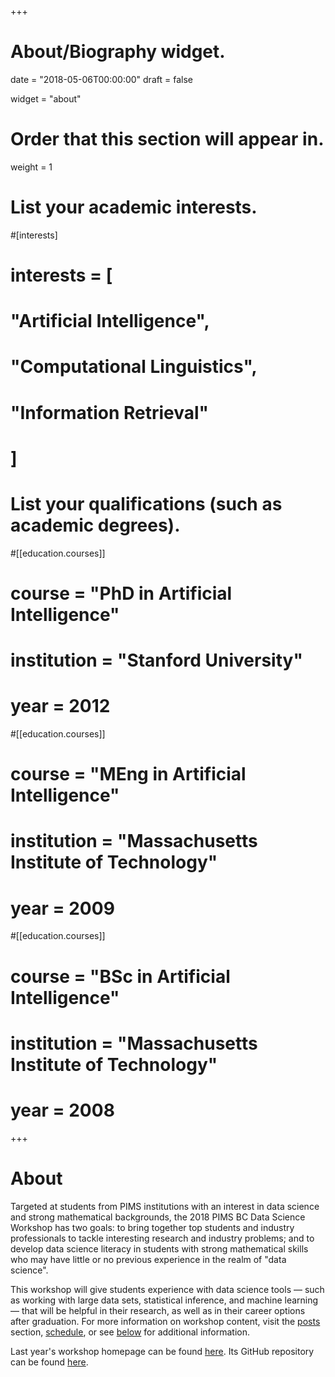 +++
# About/Biography widget.

date = "2018-05-06T00:00:00"
draft = false

widget = "about"

# Order that this section will appear in.
weight = 1

# List your academic interests.
#[interests]
#  interests = [
#    "Artificial Intelligence",
#    "Computational Linguistics",
#    "Information Retrieval"
#  ]

# List your qualifications (such as academic degrees).
#[[education.courses]]
#  course = "PhD in Artificial Intelligence"
#  institution = "Stanford University"
#  year = 2012

#[[education.courses]]
#  course = "MEng in Artificial Intelligence"
#  institution = "Massachusetts Institute of Technology"
#  year = 2009

#[[education.courses]]
#  course = "BSc in Artificial Intelligence"
#  institution = "Massachusetts Institute of Technology"
#  year = 2008
 
+++

# About

Targeted at students from PIMS institutions with an interest in data science and
strong mathematical backgrounds, the 2018 PIMS BC Data Science Workshop has two
goals: to bring together top students and industry professionals to tackle
interesting research and industry problems; and to develop data science literacy
in students with strong mathematical skills who may have little or no previous
experience in the realm of "data science".

This workshop will give students experience with data science tools &mdash; such
as working with large data sets, statistical inference, and machine learning
&mdash; that will be helpful in their research, as well as in their career
options after graduation. For more information on workshop content, visit the
[posts](#posts) section, [schedule](#schedule), or see [below](#info) for
additional information.

Last year's workshop homepage can be found [here](http://workshop.bcdata.ca/2017/). Its GitHub repository can be found [here](https://github.com/bcdataca/workshop-content). 